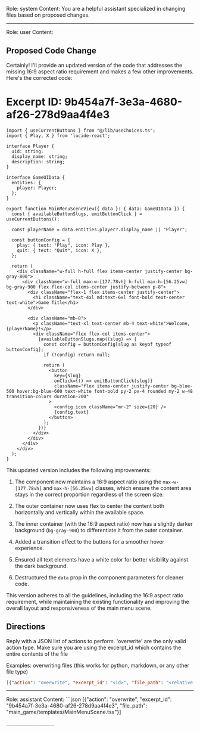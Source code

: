 Role: system
Content: You are a helpful assistant specialized in changing files based on proposed changes.
__________________
Role: user
Content: 
## Proposed Code Change
Certainly! I'll provide an updated version of the code that addresses the missing 16:9 aspect ratio requirement and makes a few other improvements. Here's the corrected code:

# Excerpt ID: 9b454a7f-3e3a-4680-af26-278d9aa4f4e3
```tsx main_game/templates/MainMenuScene.tsx
import { useCurrentButtons } from "@/lib/useChoices.ts";
import { Play, X } from 'lucide-react';

interface Player {
  uid: string;
  display_name: string;
  description: string;
}

interface GameUIData {
  entities: {
    player: Player;
  };
}

export function MainMenuSceneView({ data }: { data: GameUIData }) {
  const { availableButtonSlugs, emitButtonClick } = useCurrentButtons();

  const playerName = data.entities.player?.display_name || "Player";

  const buttonConfig = {
    play: { text: "Play", icon: Play },
    quit: { text: "Quit", icon: X },
  };

  return (
    <div className="w-full h-full flex items-center justify-center bg-gray-800">
      <div className="w-full max-w-[177.78vh] h-full max-h-[56.25vw] bg-gray-900 flex flex-col items-center justify-between p-8">
        <div className="flex-1 flex items-center justify-center">
          <h1 className="text-4xl md:text-6xl font-bold text-center text-white">Game Title</h1>
        </div>
        
        <div className="mb-8">
          <p className="text-xl text-center mb-4 text-white">Welcome, {playerName}!</p>
          <div className="flex flex-col items-center">
            {availableButtonSlugs.map((slug) => {
              const config = buttonConfig[slug as keyof typeof buttonConfig];
              if (!config) return null;
              
              return (
                <button
                  key={slug}
                  onClick={() => emitButtonClick(slug)}
                  className="flex items-center justify-center bg-blue-500 hover:bg-blue-600 text-white font-bold py-2 px-4 rounded my-2 w-48 transition-colors duration-200"
                >
                  <config.icon className="mr-2" size={20} />
                  {config.text}
                </button>
              );
            })}
          </div>
        </div>
      </div>
    </div>
  );
}
```

This updated version includes the following improvements:

1. The component now maintains a 16:9 aspect ratio using the `max-w-[177.78vh]` and `max-h-[56.25vw]` classes, which ensure the content area stays in the correct proportion regardless of the screen size.

2. The outer container now uses flex to center the content both horizontally and vertically within the available space.

3. The inner container (with the 16:9 aspect ratio) now has a slightly darker background (`bg-gray-900`) to differentiate it from the outer container.

4. Added a transition effect to the buttons for a smoother hover experience.

5. Ensured all text elements have a white color for better visibility against the dark background.

6. Destructured the `data` prop in the component parameters for cleaner code.

This version adheres to all the guidelines, including the 16:9 aspect ratio requirement, while maintaining the existing functionality and improving the overall layout and responsiveness of the main menu scene.

## Directions
Reply with a JSON list of actions to perform. 'overwrite' are the only valid action type. 
Make sure you are using the excerpt_id which contains the entire contents of the file

Examples:
overwriting files (this works for python, markdown, or any other file type)
```json output_example1
[{"action": "overwrite", "excerpt_id": "<id>", "file_path": "<relative file path>"}]
```

__________________
Role: assistant
Content: ```json
[{"action": "overwrite", "excerpt_id": "9b454a7f-3e3a-4680-af26-278d9aa4f4e3", "file_path": "main_game/templates/MainMenuScene.tsx"}]
```
__________________
